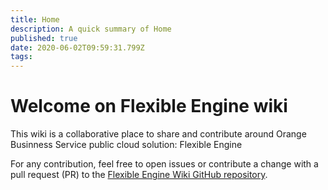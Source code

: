 ```yaml
---
title: Home
description: A quick summary of Home
published: true
date: 2020-06-02T09:59:31.799Z
tags: 
---
```


# Welcome on Flexible Engine wiki

This wiki is a collaborative place to share and contribute around Orange Businness Service public cloud solution: Flexible Engine 

For any contribution, feel free to open issues or contribute a change with a pull request (PR) to the [Flexible Engine Wiki GitHub repository](https://github.com/FlexibleEngineCloud/wiki-doc). 